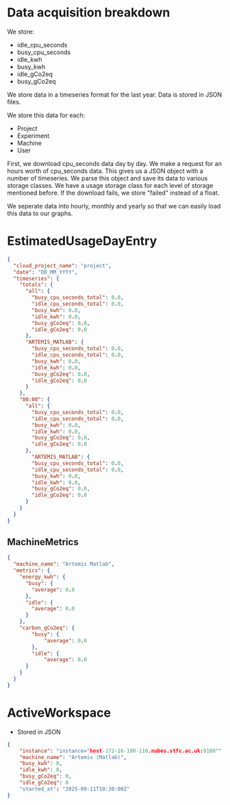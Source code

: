# Data acquisition breakdown
We store:
* idle_cpu_seconds
* busy_cpu_seconds
* idle_kwh
* busy_kwh
* idle_gCo2eq
* busy_gCo2eq

We store data in a timeseries format for the last year. Data is stored in JSON files.

We store this data for each:
* Project
* Experiment
* Machine
* User

First, we download cpu_seconds data day by day. We make a request for an hours worth of cpu_seconds data.
This gives us a JSON object with a number of timeseries. We parse this object and save its data to various storage classes.
We have a usage storage class for each level of storage mentioned before. If the download fails, we store "failed" instead of a float.



We seperate data into hourly, monthly and yearly so that we can easily load this data to our graphs.

# EstimatedUsageDayEntry
```json
{
  "cloud_project_name": "project",
  "date": "DD_MM_YYYY",
  "timeseries": {
    "totals": {
      "all": {
        "busy_cpu_seconds_total": 0.0,
        "idle_cpu_seconds_total": 0.0,
        "busy_kwh": 0.0,
        "idle_kwh": 0.0,
        "busy_gCo2eq": 0.0,
        "idle_gCo2eq": 0.0
      },
      "ARTEMIS_MATLAB": {
        "busy_cpu_seconds_total": 0.0,
        "idle_cpu_seconds_total": 0.0,
        "busy_kwh": 0.0,
        "idle_kwh": 0.0,
        "busy_gCo2eq": 0.0,
        "idle_gCo2eq": 0.0
      }
    },
    "00:00": {
      "all": {
        "busy_cpu_seconds_total": 0.0,
        "idle_cpu_seconds_total": 0.0,
        "busy_kwh": 0.0,
        "idle_kwh": 0.0,
        "busy_gCo2eq": 0.0,
        "idle_gCo2eq": 0.0
      },
        "ARTEMIS_MATLAB": {
        "busy_cpu_seconds_total": 0.0,
        "idle_cpu_seconds_total": 0.0,
        "busy_kwh": 0.0,
        "idle_kwh": 0.0,
        "busy_gCo2eq": 0.0,
        "idle_gCo2eq": 0.0
      }
    }
  }
}
```

## MachineMetrics
```json
{
  "machine_name": "Artemis Matlab",
  "metrics": {
    "energy_kwh": {
      "busy": {
        "average": 0.0
      },
      "idle": {
        "average": 0.0
      }
    },
    "carbon_gCo2eq": {
        "busy": {
            "average": 0.0
        },
        "idle": {
            "average": 0.0
      }
    }
  }
}
```

# ActiveWorkspace

* Stored in JSON
```json
{
    "instance": "instance="host-172-16-100-116.nubes.stfc.ac.uk:9100"",
    "machine_name": "Artemis (Matlab)",
    "busy_kwh": 0,
    "idle_kwh": 0,
    "busy_gCo2eq": 0,
    "idle_gCo2eq": 0
    "started_at": "2025-09-11T10:30:00Z"
}
```